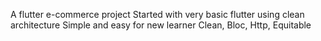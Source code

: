 A flutter e-commerce project
Started with very basic flutter using clean architecture
Simple and easy for new learner
Clean, Bloc, Http, Equitable
